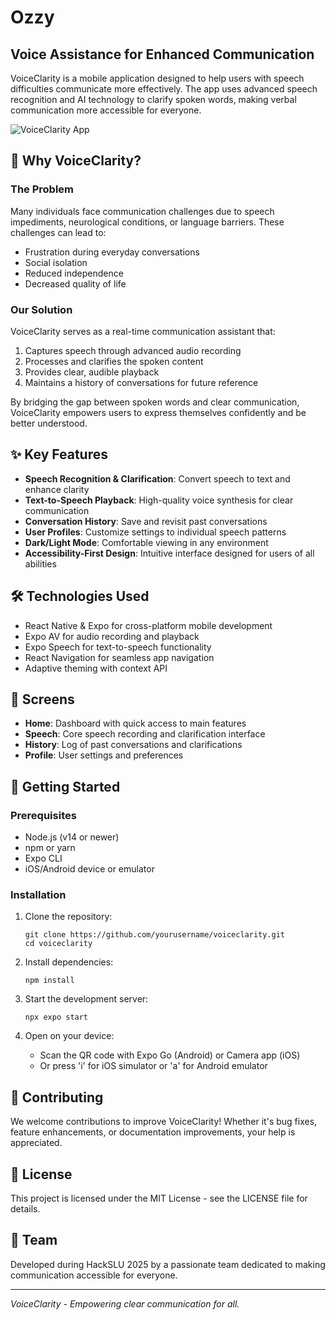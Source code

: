 # Ozzy

## Voice Assistance for Enhanced Communication

VoiceClarity is a mobile application designed to help users with speech difficulties communicate more effectively. The app uses advanced speech recognition and AI technology to clarify spoken words, making verbal communication more accessible for everyone.

![VoiceClarity App](assets/app-preview.png)

## 🌟 Why VoiceClarity?

### The Problem

Many individuals face communication challenges due to speech impediments, neurological conditions, or language barriers. These challenges can lead to:

- Frustration during everyday conversations
- Social isolation
- Reduced independence
- Decreased quality of life

### Our Solution

VoiceClarity serves as a real-time communication assistant that:

1. Captures speech through advanced audio recording
2. Processes and clarifies the spoken content
3. Provides clear, audible playback
4. Maintains a history of conversations for future reference

By bridging the gap between spoken words and clear communication, VoiceClarity empowers users to express themselves confidently and be better understood.

## ✨ Key Features

- **Speech Recognition & Clarification**: Convert speech to text and enhance clarity
- **Text-to-Speech Playback**: High-quality voice synthesis for clear communication
- **Conversation History**: Save and revisit past conversations
- **User Profiles**: Customize settings to individual speech patterns
- **Dark/Light Mode**: Comfortable viewing in any environment
- **Accessibility-First Design**: Intuitive interface designed for users of all abilities

## 🛠️ Technologies Used

- React Native & Expo for cross-platform mobile development
- Expo AV for audio recording and playback
- Expo Speech for text-to-speech functionality
- React Navigation for seamless app navigation
- Adaptive theming with context API

## 📱 Screens

- **Home**: Dashboard with quick access to main features
- **Speech**: Core speech recording and clarification interface
- **History**: Log of past conversations and clarifications
- **Profile**: User settings and preferences

## 🚀 Getting Started

### Prerequisites

- Node.js (v14 or newer)
- npm or yarn
- Expo CLI
- iOS/Android device or emulator

### Installation

1. Clone the repository:
   ```
   git clone https://github.com/yourusername/voiceclarity.git
   cd voiceclarity
   ```

2. Install dependencies:
   ```
   npm install
   ```

3. Start the development server:
   ```
   npx expo start
   ```

4. Open on your device:
   - Scan the QR code with Expo Go (Android) or Camera app (iOS)
   - Or press 'i' for iOS simulator or 'a' for Android emulator

## 🤝 Contributing

We welcome contributions to improve VoiceClarity! Whether it's bug fixes, feature enhancements, or documentation improvements, your help is appreciated.

## 📄 License

This project is licensed under the MIT License - see the LICENSE file for details.

## 👥 Team

Developed during HackSLU 2025 by a passionate team dedicated to making communication accessible for everyone.

---

*VoiceClarity - Empowering clear communication for all.*
